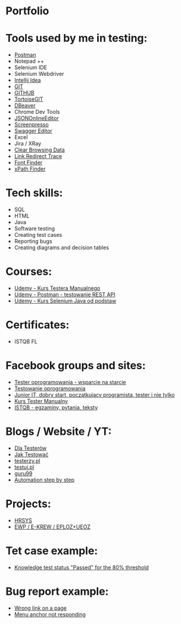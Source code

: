 # Portfolio

# Tools used by me in testing:
* [Postman](https://www.postman.com/)
* Notepad ++
* Selenium IDE
* Selenium Webdriver
* [Intellij Idea](https://www.jetbrains.com/idea/)
* [GIT](https://git-scm.com/)
* [GITHUB](https://github.com/)
* [TortoiseGIT](https://tortoisegit.org/)
* [DBeaver](https://dbeaver.io/) 
* Chrome Dev Tools
* [JSONOnlineEditor](https://jsoneditoronline.org) 
* [Screenpresso](https://www.screenpresso.com/)
* [Swagger Editor](https://editor.swagger.io/)
* Excel
* Jira / XRay
* [Clear Browsing Data](https://chrome.google.com/webstore/detail/clear-browsing-data/bjilljlpencdcpihofiobpnfgcakfdbe)
* [Link Redirect Trace](https://chrome.google.com/webstore/detail/link-redirect-trace/nnpljppamoaalgkieeciijbcccohlpoh?hl=en)
* [Font Finder](https://chrome.google.com/webstore/detail/font-finder/bhiichidigehdgphoambhjbekalahgha?hl=en)
* [xPath Finder](https://chrome.google.com/webstore/detail/xpath-finder/ihnknokegkbpmofmafnkoadfjkhlogph?hl=en)

# Tech skills:

* SQL
* HTML
* Java
* Software testing
* Creating test cases
* Reporting bugs
* Creating diagrams and decision tables

# Courses:

* [Udemy - Kurs Testera Manualnego](https://www.udemy.com/course/kurs-testowania-oprogramowania/learn/lecture/18697504#overview)
* [Udemy - Postman - testowanie REST API](https://www.udemy.com/course/kurs-postman/learn/lecture/21761286#overview)
* [Udemy - Kurs Selenium Java od podstaw](https://www.udemy.com/course/kurs-selenium-java/)

# Certificates:

* ISTQB FL

# Facebook groups and sites:

* [Tester oprogramowania - wsparcie na starcie](https://www.facebook.com/groups/testeroprogramowania/)
* [Testowanie oprogramowania](https://www.facebook.com/groups/TestowanieOprogramowania/?multi_permalinks=3678504718838746)
* [Junior IT, dobry start, początkujący programista, tester i nie tylko](https://www.facebook.com/groups/junioritdobrystart/?multi_permalinks=3736985749655329)
* [Kurs Tester Manualny](https://www.facebook.com/groups/246926649684135/)
* [ISTQB - egzaminy, pytania, teksty](https://www.facebook.com/groups/194288250951242/)

# Blogs / Website / YT:

* [Dla Testerów](https://www.dlatesterow.pl/)
* [Jak Testować](https://jaktestowac.pl/)
* [testerzy.pl](https://testerzy.pl/) 
* [testuj.pl](https://testuj.pl/) 
* [guru99](https://www.guru99.com/software-testing.html) 
* [Automation step by step](https://automationstepbystep.com/) 

# Projects:

* [HRSYS](https://www.hrsys.pl/)
* [EWP / E-KREW / EPLOZ+UEOZ](https://eploz.ezdrowie.gov.pl)

# Tet case example:
* [Knowledge test status "Passed" for the 80% threshold](https://docs.google.com/spreadsheets/d/1A8omGCu4uLj7LQ95Vhs0PTnw-DCxNSdnZRoELpMiTtM/edit?usp=sharing)

# Bug report example:
* [Wrong link on a page](https://docs.google.com/spreadsheets/d/1tFZoxJ5fh7RzNP60SPV9pwnqLsm2d973QY0RmE8UeCM/edit?usp=sharing)
* [Menu anchor not responding](https://docs.google.com/spreadsheets/d/1k8APMRYj1TmWEjyiLzIJ_EkPFOJ4U7iI39GAY6kRu9Y/edit?usp=sharing)
